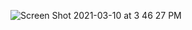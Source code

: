 ![Screen Shot 2021-03-10 at 3 46 27 PM](https://user-images.githubusercontent.com/73140949/110695397-d5267e00-81b7-11eb-9dfe-72d9a92d83d9.png)
